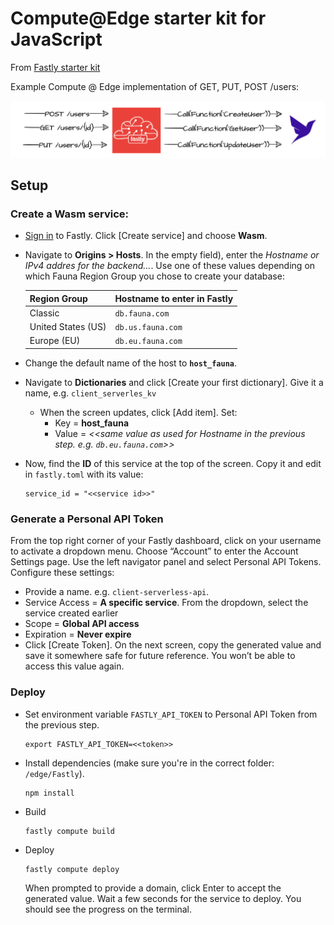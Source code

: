 # Compute@Edge starter kit for JavaScript

From [Fastly starter kit](https://github.com/fastly/compute-starter-kit-javascript-default)

Example Compute @ Edge implementation of GET, PUT, POST /users:

![fastly](./images/Fastly.png)

## Setup

### Create a Wasm service:
* [Sign in](https://manage.fastly.com/auth/sign-in) to Fastly. Click [Create service] and choose **Wasm**. 
* Navigate to **Origins > Hosts**. In the empty field), enter the *Hostname or IPv4 addres for the backend...*.
  Use one of these values depending on which Fauna Region Group you chose to create your database:

  | Region Group       | Hostname to enter in Fastly |
  | ------------------ | --------------------------- |
  | Classic            | `db.fauna.com`              |
  | United States (US) | `db.us.fauna.com`           |
  | Europe (EU)        | `db.eu.fauna.com`           |

* Change the default name of the host to **`host_fauna`**.
* Navigate to **Dictionaries** and click [Create your first dictionary]. Give it a name, e.g. `client_serverles_kv`
  * When the screen updates, click [Add item]. Set:
    * Key = **host_fauna**
    * Value = *<<same value as used for Hostname in the previous step. e.g. `db.eu.fauna.com`>>*
* Now, find the **ID** of this service at the top of the screen. Copy it and edit in `fastly.toml` with its value:
  ```
  service_id = "<<service id>>"
  ```

### Generate a Personal API Token
From the top right corner of your Fastly dashboard, click on your username to activate a dropdown menu. 
Choose “Account” to enter the Account Settings page. Use the left navigator panel and select Personal API Tokens. 
Configure these settings:

* Provide a name. e.g. `client-serverless-api`.
* Service Access = **A specific service**. From the dropdown, select the service created earlier
* Scope = **Global API access**
* Expiration = **Never expire**
* Click [Create Token]. On the next screen, copy the generated value and save it somewhere safe for future reference. 
  You won’t be able to access this value again. 

### Deploy
* Set environment variable `FASTLY_API_TOKEN` to Personal API Token from the previous step.
  ```
  export FASTLY_API_TOKEN=<<token>>
  ```

* Install dependencies (make sure you're in the correct folder: `/edge/Fastly`).
  ```
  npm install
  ```

* Build
  ```
  fastly compute build
  ```

* Deploy
  ```
  fastly compute deploy
  ```
  When prompted to provide a domain, click Enter to accept the generated value. Wait a few seconds for the service to deploy. You should see the progress on the terminal.

